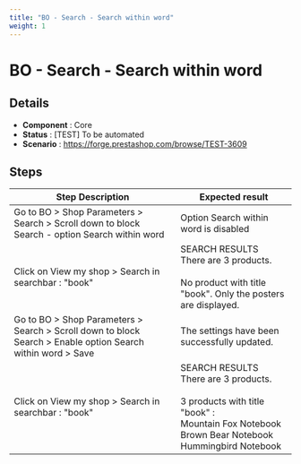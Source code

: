 ```yaml
---
title: "BO - Search - Search within word"
weight: 1
---
```


# BO - Search - Search within word
## Details
* **Component** : Core
* **Status** : [TEST] To be automated
* **Scenario** : https://forge.prestashop.com/browse/TEST-3609

## Steps
| Step Description | Expected result |
| ----- | ----- |
| Go to BO > Shop Parameters > Search > Scroll down to block Search - option Search within word | Option Search within word is disabled |
| Click on View my shop > Search in searchbar : "book" | SEARCH RESULTS<br>There are 3 products.<br><br>No product with title "book". Only the posters are displayed. |
| Go to BO > Shop Parameters > Search > Scroll down to block Search > Enable option Search within word > Save | The settings have been successfully updated. |
| Click on View my shop > Search in searchbar : "book" | SEARCH RESULTS<br>There are 3 products.<br><br>3 products with title "book" : <br>Mountain Fox Notebook<br>Brown Bear Notebook<br>Hummingbird Notebook |
